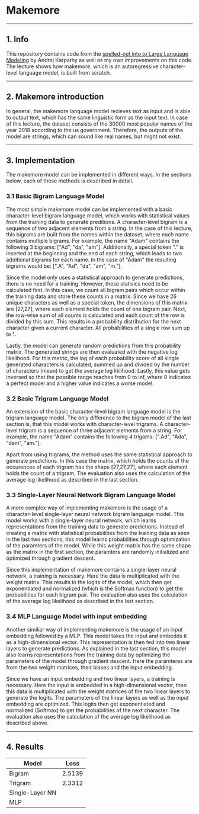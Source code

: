 # Makemore

<hr>

## 1. Info

This repository contains code from the [spelled-out into to Large Language Modeling](https://www.youtube.com/watch?v=PaCmpygFfXo&t=5s) by Andrej Karpathy as well as my own improvements on this code. The lecture shows how makemore, which is an autoregressive character-level language model, is built from scratch.

<hr>

## 2. Makemore introduction

In general, the makemore language model recieves text as input and is able to output text, which has the same linguistic form as the input text. In case of this lecture, the dataset consists of the 30000 most popular names of the year 2018 according to the us government. Therefore, the outputs of the model are strings, which can sound like real names, but might not exist.

<hr>

## 3. Implementation

The makemore model can be implemented in different ways. In the sections below, each of these methods is described in detail.

### 3.1 Basic Bigram Language Model

The most simple makemore model can be implemented with a basic character-level bigram language model, which works with statistical values from the training data to generate preditions. A character-level bigram is a sequence of two adjacent elements from a string. In the case of this lecture, this bigrams are built from the names within the dataset, where each name contains multiple bigrams. For example, the name "Adam" contains the following 3 bigrams: ["Ad", "da", "am"]. Additionally, a special token "." is inserted at the beginning and the end of each string, which leads to two additional bigrams for each name. In the case of "Adam" the resulting bigrams would be: [".A", "Ad", "da", "am", "m."].

Since the model only uses a statistical approach to generate predictions, there is no need for a training. However, these statisics need to be calculated first. In this case, we count all bigram pairs which occur within the training data and store these counts in a matrix. Since we have 26 unique characters as well as a special token, the dimensions of this matrix are [27,27], where each element holds the count of one bigram pair. Next, the row-wise sum of all counts is calculated and each count of the row is divided by this sum. This results in a probability distribution for the next character given a current character. All probabilities of a single row sum up to 1.

Lastly, the model can generate random predictions from this probability matrix. The generated strings are then evaluated with the negative log likelihood. For this metric, the log of each probability score of all single generated characters is calculated, summed up and divided by the number of characters (mean) to get the average log liklihood. Lastly, this value gets inversed so that the possible range reaches from 0 to inf, where 0 indicates a perfect model and a higher value indicates a worse model.

### 3.2 Basic Trigram Language Model

An extension of the basic character-level bigram language model is the trigram language model. The only difference to the bigram model of the last section is, that this model works with character-level trigrams. A character-level trigram is a sequence of three adjacent elements from a string. For example, the name "Adam" contains the following 4 trigams: [".Ad", "Ada", "dam", "am."].

Apart from using trigrams, the method uses the same statistical approach to generate predictions. In this case the matrix, which holds the counts of the occurences of each trigram has the shape [27,27,27], where each element holds the count of a trigram. The evaluation also uses the calculation of the average log likelihood as described in the last section.

### 3.3 Single-Layer Neural Network Bigram Language Model

A more complex way of implementing makemore is the usage of a character-level single-layer neural network bigram language model. This model works with a single-layer neural network, which learns representations from the training data to generate predictions. Instead of creating a matrix with statistical probabilities from the training data as seen in the last two sections, this model learns probabilities through optimization of the paramters of the model. While this weight matrix has the same shape as the matrix in the first section, the paramters are randomly initialized and optimized through gradient descent.

Since this implementation of makemore contains a single-layer neural network, a training is necessary. Here the data is multiplicated with the weight matrix. This results in the logits of the model, which then get exponentiated and normalized (which is the Softmax function) to get the probabilities for each bigram pair. The evaluation also uses the calculation of the average log likelihood as described in the last section.

### 3.4 MLP Language Model with input embedding

Another similiar way of implementing makemore is the usage of an input embedding followed by a MLP. This model takes the input and embedds it as a high-dimensional vector. This representation is then fed into two linear layers to generate predictions. As explained in the last section, this model also learns representations from the training data by optimizing the parameters of the model through gradient descent. Here the paramteres are from the two weight matrices, their biases and the input embedding.

Since we have an input embedding and two linear layers, a training is necessary. Here the input is embedded in a high-dimensional vector, then this data is multiplicated with the weight matrices of the two linear layers to generate the logits. The parameters of the linear layers as well as the input embedding are optimized. This logits then get exponentiated and normalized (Softmax) to get the probabilities of the next character. The evaluation also uses the calculation of the average log likelihood as described above. 

<hr>

## 4. Results

|  Model | Loss  |
|---|---|
| Bigram   | 2.5139  |
| Trigram  | 2.3312  |
| Single-Layer NN |   |
| MLP  |   |
